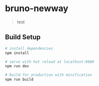 # bruno-newway

> test

## Build Setup

``` bash
# install dependencies
npm install

# serve with hot reload at localhost:8080
npm run dev

# build for production with minification
npm run build
```

